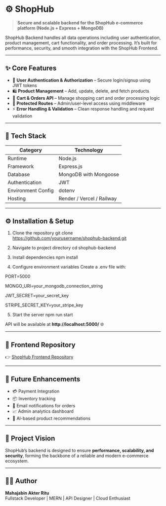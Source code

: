 # ⚙️ ShopHub 

> **Secure and scalable backend for the ShopHub e-commerce platform (Node.js + Express + MongoDB)**

ShopHub Backend handles all data operations including user authentication, product management, cart functionality, and order processing. It’s built for performance, security, and smooth integration with the ShopHub Frontend.

---

## ✨ Core Features

- 👤 **User Authentication & Authorization** – Secure login/signup using JWT tokens  
- 🛍️ **Product Management** – Add, update, delete, and fetch products  
- 🧺 **Cart & Orders API** – Manage shopping cart and order processing logic  
- 🔐 **Protected Routes** – Admin/user-level access using middleware  
- ⚡ **Error Handling & Validation** – Clean response handling and request validation  

---

## 🧩 Tech Stack

| Category | Technology |
|-----------|-------------|
| Runtime | Node.js |
| Framework | Express.js |
| Database | MongoDB with Mongoose |
| Authentication | JWT |
| Environment Config | dotenv |
| Hosting | Render / Vercel / Railway |

---

## ⚙️ Installation & Setup

1. Clone the repository
git clone https://github.com/yourusername/shophub-backend.git

2. Navigate to project directory
cd shophub-backend

3. Install dependencies
npm install

4. Configure environment variables
Create a .env file with:

PORT=5000

MONGO_URI=your_mongodb_connection_string

JWT_SECRET=your_secret_key

STRIPE_SECRET_KEY=your_stripe_key

5. Start the server
npm run start


API will be available at **http://localhost:5000/** 🌐

---

## 🔗 Frontend Repository

👉 [ShopHub Frontend Repository](https://github.com/yourusername/shophub-frontend)

---

## 🔮 Future Enhancements

- 💳 Payment Integration
- 📦 Inventory tracking  
- 📧 Email notifications for orders  
- 📈 Admin analytics dashboard  
- 🧠 AI-based product recommendations  

---

## 💭 Project Vision

ShopHub’s backend is designed to ensure **performance, scalability, and security**, forming the backbone of a reliable and modern e-commerce ecosystem.

---

## 🧑‍💻 Author

**Mahajabin Akter Ritu**  
Fullstack Developer | MERN | API Designer | Cloud Enthusiast  

